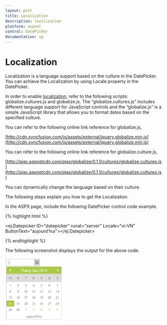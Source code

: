 ```yaml
---
layout: post
title: Localization
description: localization
platform: aspnet
control: DatePicker
documentation: ug
---
```


# Localization

Localization is a language support based on the culture in the DatePicker. You can achieve the Localization by using Locale property in the DatePicker.

In order to enable [localization](http://help.syncfusion.com/ug/js/default.htm), refer to the following scripts: globalize.cultures.js and globalize.js. The “globalize.cultures.js” includes different language support for JavaScript controls and the “globalize.js” is a simple JavaScript library that allows you to format dates based on the specified culture.

You can refer to the following online link reference for globalize.js,

[http://cdn.syncfusion.com/js/assets/external/jquery.globalize.min.js](http://cdn.syncfusion.com/js/assets/external/jquery.globalize.min.js)

You can refer to the following online link reference for globalize.culture.js,

[http://ajax.aspnetcdn.com/ajax/globalize/0.1.1/cultures/globalize.cultures.js](http://ajax.aspnetcdn.com/ajax/globalize/0.1.1/cultures/globalize.cultures.js)

You can dynamically change the language based on their culture.

The following steps explain you how to get the Localization.

In the ASPX page, include the following DatePicker control code example.

{% highlight html %}



<ej:Datepicker ID="datepicker" runat="server" Locale="vi-VN" ButtonText="aujourd'hui"></ej:Datepicker>



{% endhighlight %}



The following screenshot displays the output for the above code.



![](Localization_images/Localization_img1.png)



